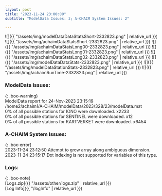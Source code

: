 ```yaml
---
layout: post
title: "2023-11-24 23:00:00"
subtitle: "ModelData Issues: 3; A-CHAIM System Issues: 2"

---
```


![]({{ "/assets/img/modelDataDataStatsShort-2332823.png" | relative_url }})
![]({{ "/assets/img/achaimDataStatsShort-2332823.png" | relative_url }})
![]({{ "/assets/img/achaimDataStatsLong00-2332823.png" | relative_url }})
![]({{ "/assets/img/achaimDataStatsLong01-2332823.png" | relative_url }})
![]({{ "/assets/img/achaimDataStatsLong02-2332823.png" | relative_url }})
![]({{ "/assets/img/modelDataDataStats-2332823.png" | relative_url }})
![]({{ "/assets/img/modelDataStationStats-2332823.png" | relative_url }})
![]({{ "/assets/img/achaimRunTime-2332823.png" | relative_url }})


### ModelData Issues:  
  
{: .box-warning}  
 ModelData report for 24-Nov-2023 23:15:16   
 /home2/achaim1/A-CHAIM/modelData/2023/328/23/modelData.mat   
 0% of all possible stations for IONO were downloaded. x2233   
 0% of all possible stations for SENTINEL were downloaded. x12   
 0% of all possible stations for KARTVERKET were downloaded. x6454   
  
### A-CHAIM System Issues:  
  
{: .box-error}  
2023-11-24 23:12:50 Attempt to grow array along ambiguous dimension.  
2023-11-24 23:15:17 Dot indexing is not supported for variables of this type.  

### Logs:  
  
{: .box-note}  
[Logs.zip]({{ "/assets/other/logs.zip" | relative_url }})  
[Log Info]({{ "/logInfo" | relative_url }})  
